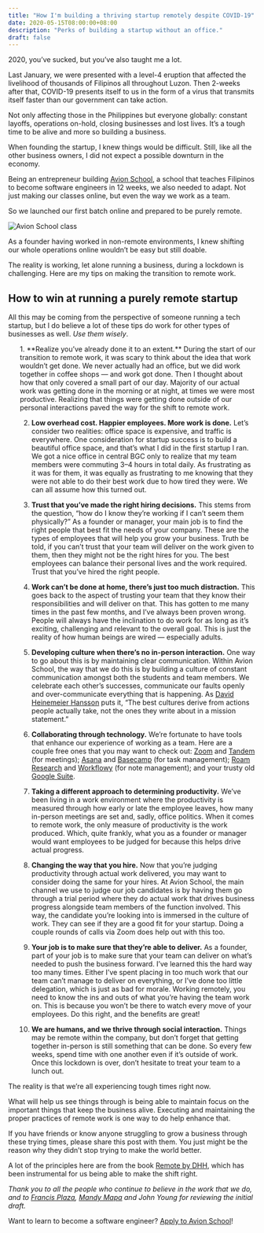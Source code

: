 ```yaml
---
title: "How I'm building a thriving startup remotely despite COVID-19"
date: 2020-05-15T08:00:00+08:00
description: "Perks of building a startup without an office."
draft: false
---
```


2020, you’ve sucked, but you’ve also taught me a lot.

Last January, we were presented with a level-4 eruption that affected the livelihood of thousands of Filipinos all throughout Luzon. Then 2-weeks after that, COVID-19 presents itself to us in the form of a virus that transmits itself faster than our government can take action.

Not only affecting those in the Philippines but everyone globally: constant layoffs, operations on-hold, closing businesses and lost lives. It’s a tough time to be alive and more so building a business.

When founding the startup, I knew things would be difficult. Still, like all the other business owners, I did not expect a possible downturn in the economy.

Being an entrepreneur building [Avion School](www.avionschool.com), a school that teaches Filipinos to become software engineers in 12 weeks, we also needed to adapt. Not just making our classes online, but even the way we work as a team.

So we launched our first batch online and prepared to be purely remote.

![Avion School class](https://miro.medium.com/max/1400/1*N7QcZUq5dGiM5MfdFugsbQ.png)

As a founder having worked in non-remote environments, I knew shifting our whole operations online wouldn’t be easy but still doable.

The reality is working, let alone running a business, during a lockdown is challenging. Here are my tips on making the transition to remote work.

## How to win at running a purely remote startup

All this may be coming from the perspective of someone running a tech startup, but I do believe a lot of these tips do work for other types of businesses as well. <em>Use them wisely</em>.

<ol>
1. **Realize you’ve already done it to an extent.** During the start of our transition to remote work, it was scary to think about the idea that work wouldn’t get done. We never actually had an office, but we did work together in coffee shops — and work got done. Then I thought about how that only covered a small part of our day. Majority of our actual work was getting done in the morning or at night, at times we were most productive. Realizing that things were getting done outside of our personal interactions paved the way for the shift to remote work.

2. **Low overhead cost. Happier employees. More work is done.** Let’s consider two realities: office space is expensive, and traffic is everywhere. One consideration for startup success is to build a beautiful office space, and that’s what I did in the first startup I ran. We got a nice office in central BGC only to realize that my team members were commuting 3–4 hours in total daily. As frustrating as it was for them, it was equally as frustrating to me knowing that they were not able to do their best work due to how tired they were. We can all assume how this turned out.</li>

3. **Trust that you’ve made the right hiring decisions.** This stems from the question, “how do I know they’re working if I can’t seem them physically?” As a founder or manager, your main job is to find the right people that best fit the needs of your company. These are the types of employees that will help you grow your business. Truth be told, if you can’t trust that your team will deliver on the work given to them, then they might not be the right hires for you. The best employees can balance their personal lives and the work required. Trust that you’ve hired the right people.

4. **Work can’t be done at home, there’s just too much distraction.** This goes back to the aspect of trusting your team that they know their responsibilities and will deliver on that. This has gotten to me many times in the past few months, and I’ve always been proven wrong. People will always have the inclination to do work for as long as it’s exciting, challenging and relevant to the overall goal. This is just the reality of how human beings are wired — especially adults.

5. **Developing culture when there’s no in-person interaction.** One way to go about this is by maintaining clear communication. Within Avion School, the way that we do this is by building a culture of constant communication amongst both the students and team members. We celebrate each other’s successes, communicate our faults openly and over-communicate everything that is happening. As [David Heinemeier Hansson](https://twitter.com/dhh) puts it, “The best cultures derive from actions people actually take, not the ones they write about in a mission statement.”

6. **Collaborating through technology.** We’re fortunate to have tools that enhance our experience of working as a team. Here are a couple free ones that you may want to check out: [Zoom](https://zoom.us/) and [Tandem](https://tandem.chat/coronavirus) (for meetings); [Asana](https://asana.com/) and [Basecamp](https://basecamp.com/) (for task management); [Roam Research](https://roamresearch.com/) and [Workflowy](https://workflowy.com/) (for note management); and your trusty old [Google Suite](https://gsuite.google.com.ph/intl/en_ph/).

7. **Taking a different approach to determining productivity.** We’ve been living in a work environment where the productivity is measured through how early or late the employee leaves, how many in-person meetings are set and, sadly, office politics. When it comes to remote work, the only measure of productivity is the work produced. Which, quite frankly, what you as a founder or manager would want employees to be judged for because this helps drive actual progress.

8. **Changing the way that you hire.** Now that you’re judging productivity through actual work delivered, you may want to consider doing the same for your hires. At Avion School, the main channel we use to judge our job candidates is by having them go through a trial period where they do actual work that drives business progress alongside team members of the function involved. This way, the candidate you’re looking into is immersed in the culture of work. They can see if they are a good fit for your startup. Doing a couple rounds of calls via Zoom does help out with this too.

9. **Your job is to make sure that they’re able to deliver.** As a founder, part of your job is to make sure that your team can deliver on what’s needed to push the business forward. I’ve learned this the hard way too many times. Either I’ve spent placing in too much work that our team can’t manage to deliver on everything, or I’ve done too little delegation, which is just as bad for morale. Working remotely, you need to know the ins and outs of what you’re having the team work on. This is because you won’t be there to watch every move of your employees. Do this right, and the benefits are great!

10. **We are humans, and we thrive through social interaction.** Things may be remote within the company, but don’t forget that getting together in-person is still something that can be done. So every few weeks, spend time with one another even if it’s outside of work. Once this lockdown is over, don’t hesitate to treat your team to a lunch out.
</ol>

The reality is that we’re all experiencing tough times right now.

What will help us see things through is being able to maintain focus on the important things that keep the business alive. Executing and maintaining the proper practices of remote work is one way to do help enhance that.

If you have friends or know anyone struggling to grow a business through these trying times, please share this post with them. You just might be the reason why they didn’t stop trying to make the world better.

A lot of the principles here are from the book [Remote by DHH](https://basecamp.com/books/remote), which has been instrumental for us being able to make the shift right.

<em>Thank you to all the people who continue to believe in the work that we do, and to [Francis Plaza](https://twitter.com/iamFPlaza), [Mandy Mapa](https://twitter.com/Mandydote) and John Young for reviewing the initial draft.</em>

Want to learn to become a software engineer? [Apply to Avion School](https://avionschool.com/)!
